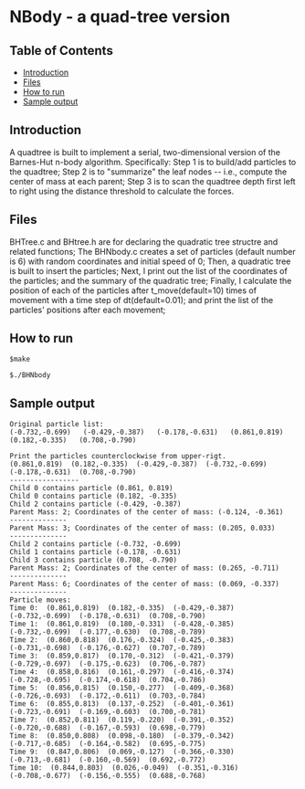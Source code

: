 # NBody - a quad-tree version

## Table of Contents

- [Introduction](#introduction)
- [Files](#files)
- [How to run](#how-to-run)
- [Sample output](#sample-output)

## Introduction

A quadtree is built to implement a serial, two-dimensional version of the Barnes-Hut n-body algorithm. Specifically:
Step 1 is to build/add particles to the quadtree; 
Step 2 is to "summarize" the leaf nodes -- i.e., compute the center of mass at each parent; 
Step 3 is to scan the quadtree depth first left to right using the distance threshold to calculate the forces. 

## Files

BHTree.c and BHtree.h are for declaring the quadratic tree structre and related functions;
The BHNbody.c creates a set of particles (default number is 6) with random coordinates and initial speed of 0;
Then, a quadratic tree is built to insert the particles;
Next, I print out the list of the coordinates of the particles; and the summary of the quadratic tree;
Finally, I calculate the position of each of the particles after t_move(default=10) times of movement with a time step of dt(default=0.01); and print the list of the particles' positions after each movement;

## How to run

```
$make
```

```
$./BHNbody
```

## Sample output

```
Original particle list:
(-0.732,-0.699)   (-0.429,-0.387)   (-0.178,-0.631)   (0.861,0.819)   (0.182,-0.335)   (0.708,-0.790)

Print the particles counterclockwise from upper-rigt.
(0.861,0.819)  (0.182,-0.335)  (-0.429,-0.387)  (-0.732,-0.699)  (-0.178,-0.631)  (0.708,-0.790)
-----------------
Child 0 contains particle (0.861, 0.819)
Child 0 contains particle (0.182, -0.335)
Child 2 contains particle (-0.429, -0.387)
Parent Mass: 2; Coordinates of the center of mass: (-0.124, -0.361)
--------------
Parent Mass: 3; Coordinates of the center of mass: (0.205, 0.033)
--------------
Child 2 contains particle (-0.732, -0.699)
Child 1 contains particle (-0.178, -0.631)
Child 3 contains particle (0.708, -0.790)
Parent Mass: 2; Coordinates of the center of mass: (0.265, -0.711)
--------------
Parent Mass: 6; Coordinates of the center of mass: (0.069, -0.337)
--------------
Particle moves:
Time 0:  (0.861,0.819)  (0.182,-0.335)  (-0.429,-0.387)  (-0.732,-0.699)  (-0.178,-0.631)  (0.708,-0.790)
Time 1:  (0.861,0.819)  (0.180,-0.331)  (-0.428,-0.385)  (-0.732,-0.699)  (-0.177,-0.630)  (0.708,-0.789)
Time 2:  (0.860,0.818)  (0.176,-0.324)  (-0.425,-0.383)  (-0.731,-0.698)  (-0.176,-0.627)  (0.707,-0.789)
Time 3:  (0.859,0.817)  (0.170,-0.312)  (-0.421,-0.379)  (-0.729,-0.697)  (-0.175,-0.623)  (0.706,-0.787)
Time 4:  (0.858,0.816)  (0.161,-0.297)  (-0.416,-0.374)  (-0.728,-0.695)  (-0.174,-0.618)  (0.704,-0.786)
Time 5:  (0.856,0.815)  (0.150,-0.277)  (-0.409,-0.368)  (-0.726,-0.693)  (-0.172,-0.611)  (0.703,-0.784)
Time 6:  (0.855,0.813)  (0.137,-0.252)  (-0.401,-0.361)  (-0.723,-0.691)  (-0.169,-0.603)  (0.700,-0.781)
Time 7:  (0.852,0.811)  (0.119,-0.220)  (-0.391,-0.352)  (-0.720,-0.688)  (-0.167,-0.593)  (0.698,-0.779)
Time 8:  (0.850,0.808)  (0.098,-0.180)  (-0.379,-0.342)  (-0.717,-0.685)  (-0.164,-0.582)  (0.695,-0.775)
Time 9:  (0.847,0.806)  (0.069,-0.127)  (-0.366,-0.330)  (-0.713,-0.681)  (-0.160,-0.569)  (0.692,-0.772)
Time 10:  (0.844,0.803)  (0.026,-0.049)  (-0.351,-0.316)  (-0.708,-0.677)  (-0.156,-0.555)  (0.688,-0.768)
```